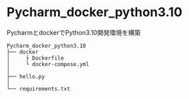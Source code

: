 # Pycharm_docker_python3.10
PycharmとdockerでPython3.10開発環境を構築
```
Pycharm_docker_python3.10
├── docker 
│     ├ Dockerfile
│     └ docker-compose.yml
│ 
├── hello.py
│           
└── requirements.txt
```
